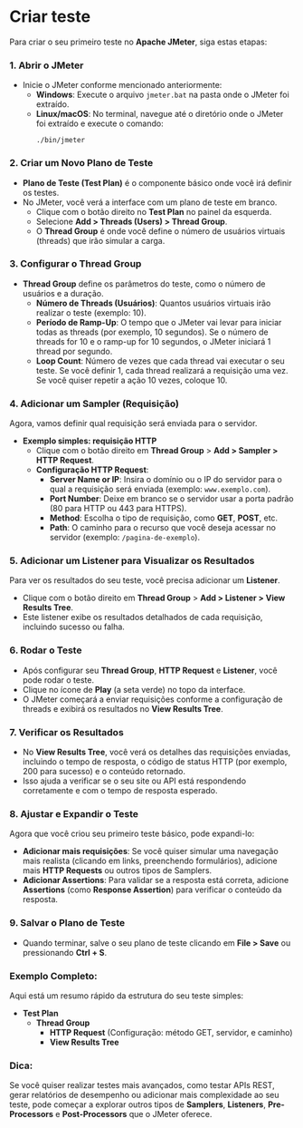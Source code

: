# Criar teste

Para criar o seu primeiro teste no **Apache JMeter**, siga estas etapas:

### 1. **Abrir o JMeter**
   - Inicie o JMeter conforme mencionado anteriormente:
     - **Windows**: Execute o arquivo `jmeter.bat` na pasta onde o JMeter foi extraído.
     - **Linux/macOS**: No terminal, navegue até o diretório onde o JMeter foi extraído e execute o comando:
       ```
       ./bin/jmeter
       ```

### 2. **Criar um Novo Plano de Teste**
   - **Plano de Teste (Test Plan)** é o componente básico onde você irá definir os testes.
   - No JMeter, você verá a interface com um plano de teste em branco.
     - Clique com o botão direito no **Test Plan** no painel da esquerda.
     - Selecione **Add > Threads (Users) > Thread Group**.
     - O **Thread Group** é onde você define o número de usuários virtuais (threads) que irão simular a carga.

### 3. **Configurar o Thread Group**
   - **Thread Group** define os parâmetros do teste, como o número de usuários e a duração.
     - **Número de Threads (Usuários)**: Quantos usuários virtuais irão realizar o teste (exemplo: 10).
     - **Período de Ramp-Up**: O tempo que o JMeter vai levar para iniciar todas as threads (por exemplo, 10 segundos). Se o número de threads for 10 e o ramp-up for 10 segundos, o JMeter iniciará 1 thread por segundo.
     - **Loop Count**: Número de vezes que cada thread vai executar o seu teste. Se você definir 1, cada thread realizará a requisição uma vez. Se você quiser repetir a ação 10 vezes, coloque 10.

### 4. **Adicionar um Sampler (Requisição)**
   Agora, vamos definir qual requisição será enviada para o servidor.

   - **Exemplo simples: requisição HTTP**
     - Clique com o botão direito em **Thread Group** > **Add > Sampler > HTTP Request**.
     - **Configuração HTTP Request**:
       - **Server Name or IP**: Insira o domínio ou o IP do servidor para o qual a requisição será enviada (exemplo: `www.exemplo.com`).
       - **Port Number**: Deixe em branco se o servidor usar a porta padrão (80 para HTTP ou 443 para HTTPS).
       - **Method**: Escolha o tipo de requisição, como **GET**, **POST**, etc.
       - **Path**: O caminho para o recurso que você deseja acessar no servidor (exemplo: `/pagina-de-exemplo`).

### 5. **Adicionar um Listener para Visualizar os Resultados**
   Para ver os resultados do seu teste, você precisa adicionar um **Listener**.

   - Clique com o botão direito em **Thread Group** > **Add > Listener > View Results Tree**.
   - Este listener exibe os resultados detalhados de cada requisição, incluindo sucesso ou falha.

### 6. **Rodar o Teste**
   - Após configurar seu **Thread Group**, **HTTP Request** e **Listener**, você pode rodar o teste.
   - Clique no ícone de **Play** (a seta verde) no topo da interface.
   - O JMeter começará a enviar requisições conforme a configuração de threads e exibirá os resultados no **View Results Tree**.

### 7. **Verificar os Resultados**
   - No **View Results Tree**, você verá os detalhes das requisições enviadas, incluindo o tempo de resposta, o código de status HTTP (por exemplo, 200 para sucesso) e o conteúdo retornado.
   - Isso ajuda a verificar se o seu site ou API está respondendo corretamente e com o tempo de resposta esperado.

### 8. **Ajustar e Expandir o Teste**
   Agora que você criou seu primeiro teste básico, pode expandi-lo:
   - **Adicionar mais requisições**: Se você quiser simular uma navegação mais realista (clicando em links, preenchendo formulários), adicione mais **HTTP Requests** ou outros tipos de Samplers.
   - **Adicionar Assertions**: Para validar se a resposta está correta, adicione **Assertions** (como **Response Assertion**) para verificar o conteúdo da resposta.

### 9. **Salvar o Plano de Teste**
   - Quando terminar, salve o seu plano de teste clicando em **File > Save** ou pressionando **Ctrl + S**.

### Exemplo Completo:
Aqui está um resumo rápido da estrutura do seu teste simples:

- **Test Plan**
  - **Thread Group**
    - **HTTP Request** (Configuração: método GET, servidor, e caminho)
    - **View Results Tree**

### Dica:
Se você quiser realizar testes mais avançados, como testar APIs REST, gerar relatórios de desempenho ou adicionar mais complexidade ao seu teste, pode começar a explorar outros tipos de **Samplers**, **Listeners**, **Pre-Processors** e **Post-Processors** que o JMeter oferece.
